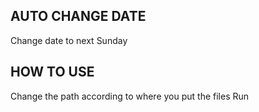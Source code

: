 ##  **AUTO CHANGE DATE**
Change date to next Sunday

## **HOW TO USE**
Change the path according to where you put the files
Run